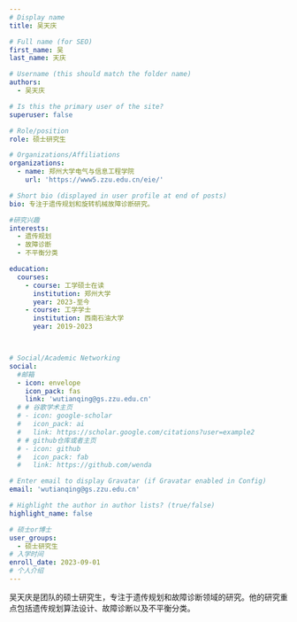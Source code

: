 ```yaml
---
# Display name
title: 吴天庆

# Full name (for SEO)
first_name: 吴
last_name: 天庆

# Username (this should match the folder name)
authors:
  - 吴天庆

# Is this the primary user of the site?
superuser: false

# Role/position
role: 硕士研究生

# Organizations/Affiliations
organizations:
  - name: 郑州大学电气与信息工程学院
    url: 'https://www5.zzu.edu.cn/eie/'

# Short bio (displayed in user profile at end of posts)
bio: 专注于遗传规划和旋转机械故障诊断研究。

#研究兴趣
interests:
  - 遗传规划
  - 故障诊断
  - 不平衡分类

education:
  courses:
    - course: 工学硕士在读
      institution: 郑州大学
      year: 2023-至今
    - course: 工学学士
      institution: 西南石油大学
      year: 2019-2023



# Social/Academic Networking
social:
  #邮箱
  - icon: envelope
    icon_pack: fas
    link: 'wutianqing@gs.zzu.edu.cn'
  # # 谷歌学术主页
  # - icon: google-scholar
  #   icon_pack: ai
  #   link: https://scholar.google.com/citations?user=example2
  # # github仓库或者主页
  # - icon: github
  #   icon_pack: fab
  #   link: https://github.com/wenda

# Enter email to display Gravatar (if Gravatar enabled in Config)
email: 'wutianqing@gs.zzu.edu.cn'

# Highlight the author in author lists? (true/false)
highlight_name: false

# 硕士or博士
user_groups:
  - 硕士研究生
# 入学时间
enroll_date: 2023-09-01
# 个人介绍
---
```

吴天庆是团队的硕士研究生，专注于遗传规划和故障诊断领域的研究。他的研究重点包括遗传规划算法设计、故障诊断以及不平衡分类。